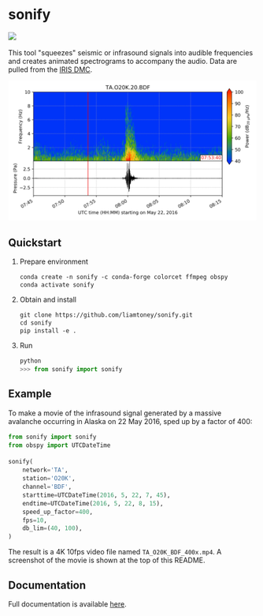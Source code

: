 # sonify

[![](https://readthedocs.org/projects/sonify/badge/?version=latest)](https://sonify.readthedocs.io/)

This tool "squeezes" seismic or infrasound signals into audible frequencies and
creates animated spectrograms to accompany the audio. Data are pulled from the
[IRIS DMC](https://ds.iris.edu/ds/nodes/dmc/).

![](screenshot.png)

## Quickstart

1. Prepare environment
   ```
   conda create -n sonify -c conda-forge colorcet ffmpeg obspy
   conda activate sonify
   ```

2. Obtain and install
   ```
   git clone https://github.com/liamtoney/sonify.git
   cd sonify
   pip install -e .
   ```

3. Run
   ```python
   python
   >>> from sonify import sonify
   ```

## Example

To make a movie of the infrasound signal generated by a massive avalanche
occurring in Alaska on 22 May 2016, sped up by a factor of 400:

```python
from sonify import sonify
from obspy import UTCDateTime

sonify(
    network='TA',
    station='O20K',
    channel='BDF',
    starttime=UTCDateTime(2016, 5, 22, 7, 45),
    endtime=UTCDateTime(2016, 5, 22, 8, 15),
    speed_up_factor=400,
    fps=10,
    db_lim=(40, 100),
)
```

The result is a 4K 10fps video file named `TA_O20K_BDF_400x.mp4`. A screenshot of the
movie is shown at the top of this README.

## Documentation

Full documentation is available [here](https://sonify.readthedocs.io/).
